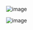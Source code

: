 ![image](https://github.com/Hakansen4/Pixi-sec-project/assets/62704352/db1e3371-daa1-4933-a113-270309d74c3f)



![image](https://github.com/Hakansen4/Pixi-sec-project/assets/62704352/97981a8b-f616-4fbf-801d-ba6983e11de2)
